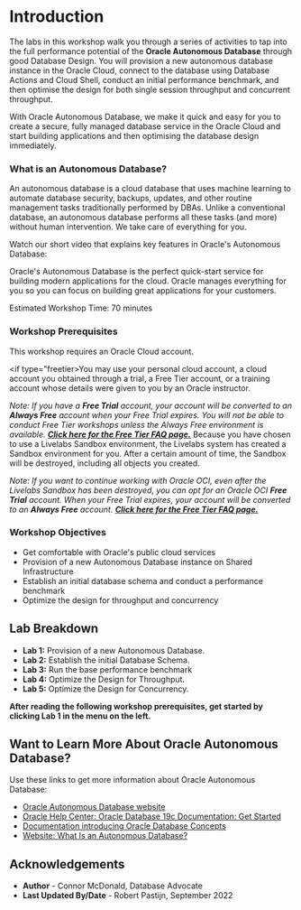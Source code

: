 # Introduction                                   

The labs in this workshop walk you through a series of activities to tap into the full performance potential of the **Oracle Autonomous Database** through good Database Design. You will provision a new autonomous database instance in the Oracle Cloud, connect to the database using Database Actions and Cloud Shell, conduct an initial performance benchmark, and then optimise the design for both single session throughput and concurrent throughput.

With Oracle Autonomous Database, we make it quick and easy for you to create a secure, fully managed database service in the Oracle Cloud and start building applications and then optimising the database design immediately.

### **What is an Autonomous Database?**
An autonomous database is a cloud database that uses machine learning to automate database security, backups, updates, and other routine management tasks traditionally performed by DBAs. Unlike a conventional database, an autonomous database performs all these tasks (and more) without human intervention. We take care of everything for you.

Watch our short video that explains key features in Oracle's Autonomous Database:

[](youtube:c-DUIePFKco)

Oracle's Autonomous Database is the perfect quick-start service for building modern applications for the cloud. Oracle manages everything for you so you can focus on building great applications for your customers.

Estimated Workshop Time: 70 minutes

### Workshop Prerequisites
This workshop requires an Oracle Cloud account. 

<if type="freetier>You may use your personal cloud account, a cloud account you obtained through a trial, a Free Tier account, or a training account whose details were given to you by an Oracle instructor.

*Note: If you have a **Free Trial** account, your account will be converted to an **Always Free** account when your Free Trial expires. You will not be able to conduct Free Tier workshops unless the Always Free environment is available. **[Click here for the Free Tier FAQ page.](https://www.oracle.com/cloud/free/faq.html)***
</if>
<if type="livelabs">Because you have chosen to use a Livelabs Sandbox environment, the Livelabs system has created a Sandbox environment for you. After a certain amount of time, the Sandbox will be destroyed, including all objects you created.

*Note: If you want to continue working with Oracle OCI, even after the Livelabs Sandbox has been destroyed, you can opt for an Oracle OCI **Free Trial** account. When your Free Trial expires, your account will be converted to an **Always Free** account. **[Click here for the Free Tier FAQ page.](https://www.oracle.com/cloud/free/faq.html)***
</if>

### Workshop Objectives
- Get comfortable with Oracle's public cloud services
- Provision of a new Autonomous Database instance on Shared Infrastructure
- Establish an initial database schema and conduct a performance benchmark
- Optimize the design for throughput and concurrency

## Lab Breakdown
- **Lab 1:** Provision of a new Autonomous Database.
- **Lab 2:** Establish the initial Database Schema.
- **Lab 3:** Run the base performance benchmark
- **Lab 4:** Optimize the Design for Throughput.
- **Lab 5:** Optimize the Design for Concurrency.

**After reading the following workshop prerequisites, get started by clicking Lab 1 in the menu on the left.**

## Want to Learn More About Oracle Autonomous Database?

Use these links to get more information about Oracle Autonomous Database:

- <a href="https://www.oracle.com/database/autonomous-database.html" target="\_blank">Oracle Autonomous Database website</a>
- <a href="https://docs.oracle.com/en/database/oracle/oracle-database/19/index.html" target="\_blank">Oracle Help Center: Oracle Database 19c Documentation: Get Started</a>
- <a href="https://docs.oracle.com/en/database/oracle/oracle-database/19/cncpt/introduction-to-oracle-database.html#GUID-A42A6EF0-20F8-4F4B-AFF7-09C100AE581E" target="\_blank">Documentation introducing Oracle Database Concepts</a>
- <a href="https://www.oracle.com/database/what-is-autonomous-database.html" target="\_blank">Website: What Is an Autonomous Database?</a>

## Acknowledgements

- **Author** - Connor McDonald, Database Advocate
- **Last Updated By/Date** - Robert Pastijn, September 2022
